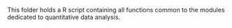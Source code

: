 This folder holds a R script containing all functions common to the modules dedicated to quantitative data analysis.
